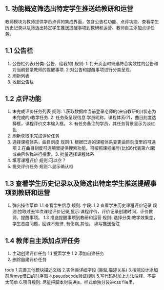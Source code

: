 ## 1. 功能概览筛选出特定学生推送给教研和运营
教师模块为教师提供学员点评的集成界面，包含公告栏功能、点评功能、查看学生历史记录以及筛选出特定学生推送提醒事项到教研和运营、教师自主添加点评任务。


## 1.1 公告栏

  1. 公告栏列表(分类: 公告，给我的)
     规则: 1. 打开页面时筛选符合实效性的公告和对当前登录教师的提醒事项. 2.对公告和提醒事项进行分类呈现。
  3. 刷新列表
  4. 收起公告栏

## 1.2 点评功能

1. 未完成评价任务列表 
    规则: 1.获取数据库当前登录老师的(来自教研的)(状态为未完成的)教学任务. 2. 任务条呈现信息:学员昵称，课程体系(?)，曲目刻度选择框，课程评价文本输入框。 3. 有任务备注的学员，其任务背景显示为淡红色 
3. 刷新获取未完成评价任务
4. 选择课程体系，曲目刻度
   规则:1. 根据已选的课程体系变更曲目刻度里的可选项  2.在曲目刻度可选项里提供搜索功能，可按照课程编号(比如6代表第六课)或曲目名称进行搜索。3. 批量选择课程体系
5. 填写课程评价
   规则:可以空？
7. 提交评价任务
   规则:1.显示确认框
   
## 1.3 查看学生历史记录以及筛选出特定学生推送提醒事项到教研和运营
 1. 弹出操作菜单
  1.1 查看学生信息
      规则: 字段:
  1.2 查看学生历史课程评价记录
     规则:拉取过去10次课程评价记录,显示:课程评价，评价记录创建时间，评价教师，提醒事项。
  1.3 推送提醒事项到教研和运营
      规则: 选择分类:教学效果差，学生态度问题，回课不规律, 有伤病,其他。 填写推送备注 

## 1.4 教师自主添加点评任务
1. 主动创建评价任务
    1.1 搜索学生
    1.2 添加自建任务
2. 删除自建评价任务

todo
1.完善其他模块描述文档
2.实体类详细字段 (类型,描述关系)
3.按照设计添加前后mvp借口的时序图
4.pseudocode验证规则
5.写代码时加上方法注释，不要太简单
6.项目规则: 尽量把脚本封装进js，样式单独分装进css file里。

